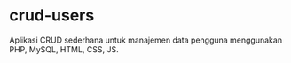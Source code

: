 # crud-users
Aplikasi CRUD sederhana untuk manajemen data pengguna menggunakan PHP, MySQL, HTML, CSS, JS.
